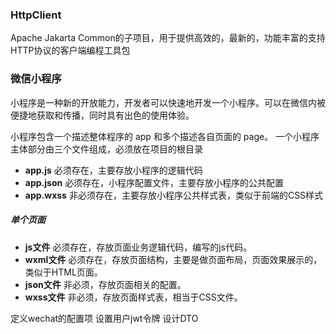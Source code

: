 ### HttpClient

Apache Jakarta Common的子项目，用于提供高效的，最新的，功能丰富的支持HTTP协议的客户端编程工具包

### 微信小程序
小程序是一种新的开放能力，开发者可以快速地开发一个小程序。可以在微信内被便捷地获取和传播，同时具有出色的使用体验。

小程序包含一个描述整体程序的 app 和多个描述各自页面的 page。
一个小程序主体部分由三个文件组成，必须放在项目的根目录
- **app.js**  必须存在，主要存放小程序的逻辑代码
- **app.json**  必须存在，小程序配置文件，主要存放小程序的公共配置
- **app.wxss**  非必须存在，主要存放小程序公共样式表，类似于前端的CSS样式

##### 单个页面
- **js文件**  必须存在，存放页面业务逻辑代码，编写的js代码。
- **wxml文件**  必须存在，存放页面结构，主要是做页面布局，页面效果展示的，类似于HTML页面。
- **json文件**  非必须，存放页面相关的配置。
- **wxss文件**  非必须，存放页面样式表，相当于CSS文件。

定义wechat的配置项
设置用户jwt令牌
设计DTO